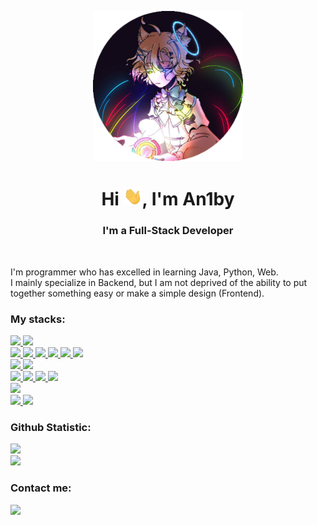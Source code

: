 <p align="center"><img src="./aniby.png"  width="240px"/></p>
<h1 align="center">Hi <img src="./wave.gif" width="30px">, I'm An1by</h1>
<h3 align="center">I'm a Full-Stack Developer</h3><br/>

I'm programmer who has excelled in learning Java, Python, Web.\
I mainly specialize in Backend, but I am not deprived of the ability to put together something easy or make a simple design (Frontend).

### My stacks:
<a href="https://en.wikipedia.org/wiki/Java_(programming_language)">
  <img src="https://img.shields.io/badge/Java-ED8B00?style=for-the-badge&logo=openjdk&logoColor=white"/>
</a>
<a href="https://en.wikipedia.org/wiki/Spring_Framework">
  <img src="https://img.shields.io/badge/spring-%236DB33F.svg?style=for-the-badge&logo=spring&logoColor=white"/>
</a><br/>

<a href="https://en.wikipedia.org/wiki/Node.js">
  <img src="https://img.shields.io/badge/Node.js-43853D?style=for-the-badge&logo=node.js&logoColor=white"/>
</a>
<a href="https://en.wikipedia.org/wiki/React_(software)">
  <img src="https://img.shields.io/badge/React-20232A?style=for-the-badge&logo=react&logoColor=61DAFB"/>
</a>
<a href="https://en.wikipedia.org/wiki/TypeScript">
  <img src="https://img.shields.io/badge/typescript-%23007ACC.svg?style=for-the-badge&logo=typescript&logoColor=white"/>
</a>
<a href="https://en.wikipedia.org/wiki/Tailwind_CSS">
  <img src="https://img.shields.io/badge/Tailwind_CSS-38B2AC?style=for-the-badge&logo=tailwind-css&logoColor=white"/>
</a>
<a href="https://en.wikipedia.org/wiki/Sass_(style_sheet_language)">
  <img src="https://img.shields.io/badge/Sass-CC6699?style=for-the-badge&logo=sass&logoColor=white"/>
</a>
<a href="https://en.wikipedia.org/wiki/JSON_Web_Token">
  <img src="https://img.shields.io/badge/json%20web%20tokens-323330?style=for-the-badge&logo=json-web-tokens&logoColor=pink"/>
</a><br/>

<a href="https://en.wikipedia.org/wiki/JavaScript">
  <img src="https://img.shields.io/badge/JavaScript-F7DF1E?style=for-the-badge&logo=JavaScript&logoColor=white"/>
</a>
<a href="https://en.wikipedia.org/wiki/JQuery">
  <img src="https://img.shields.io/badge/jQuery-0769AD?style=for-the-badge&logo=jquery&logoColor=white"/>
</a><br/>

<a href="https://en.wikipedia.org/wiki/PostgreSQL">
  <img src="https://img.shields.io/badge/postgres-%23316192.svg?style=for-the-badge&logo=postgresql&logoColor=white"/>
</a>
<a href="https://en.wikipedia.org/wiki/MySQL">
  <img src="https://img.shields.io/badge/MySQL-00000F?style=for-the-badge&logo=mysql&logoColor=white"/>
</a>
<a href="https://en.wikipedia.org/wiki/MongoDB">
  <img src="https://img.shields.io/badge/MongoDB-4EA94B?style=for-the-badge&logo=mongodb&logoColor=white"/>
</a>
<a href="https://en.wikipedia.org/wiki/SQLite">
  <img src="https://img.shields.io/badge/SQLite-07405E?style=for-the-badge&logo=sqlite&logoColor=white"/>
</a><br/>

<a href="https://en.wikipedia.org/wiki/Python_(programming_language)">
  <img src="https://img.shields.io/badge/Python-3776AB?style=for-the-badge&logo=python&logoColor=white"/>
</a><br/>

<a href="https://en.wikipedia.org/wiki/Arduino">
  <img src="https://img.shields.io/badge/Arduino-00979D?style=for-the-badge&logo=Arduino&logoColor=white"/>
</a>
<a href="https://en.wikipedia.org/wiki/Lua_(programming_language)">
  <img src="https://img.shields.io/badge/Lua-2C2D72?style=for-the-badge&logo=lua&logoColor=white"/>
</a><br/>

### Github Statistic:
![](https://github-readme-stats.vercel.app/api?username=an1by&theme=tokyonight&hide_border=false&show_icons=true&include_all_commits=false&count_private=false)\
![](https://github-readme-stats.vercel.app/api/top-langs/?username=an1by&theme=tokyonight&hide_border=false&include_all_commits=false&count_private=false&layout=compact)

### Contact me:
<a href="https://an1by.t.me/">
  <img src="https://img.shields.io/badge/Telegram-2CA5E0?style=for-the-badge&logo=telegram&logoColor=white"/>
</a>

